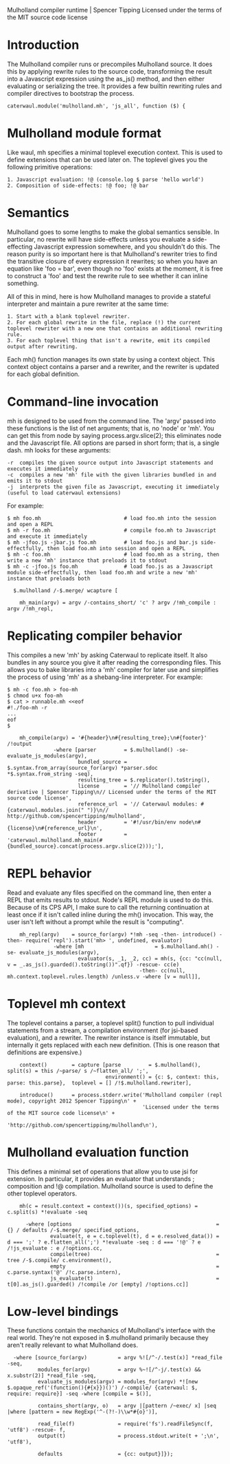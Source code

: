 Mulholland compiler runtime | Spencer Tipping
Licensed under the terms of the MIT source code license

# Introduction

The Mulholland compiler runs or precompiles Mulholland source. It does this by applying rewrite rules to the source code, transforming the result into a Javascript expression using the
as_js() method, and then either evaluating or serializing the tree. It provides a few builtin rewriting rules and compiler directives to bootstrap the process.

    caterwaul.module('mulholland.mh', 'js_all', function ($) {

# Mulholland module format

Like waul, mh specifies a minimal toplevel execution context. This is used to define extensions that can be used later on. The toplevel gives you the following primitive operations:

    1. Javascript evaluation: !@ (console.log $ parse 'hello world')
    2. Composition of side-effects: !@ foo; !@ bar

# Semantics

Mulholland goes to some lengths to make the global semantics sensible. In particular, no rewrite will have side-effects unless you evaluate a side-effecting Javascript expression somewhere,
and you shouldn't do this. The reason purity is so important here is that Mulholland's rewriter tries to find the transitive closure of every expression it rewrites; so when you have an
equation like 'foo = bar', even though no 'foo' exists at the moment, it is free to construct a 'foo' and test the rewrite rule to see whether it can inline something.

All of this in mind, here is how Mulholland manages to provide a stateful interpreter and maintain a pure rewriter at the same time:

    1. Start with a blank toplevel rewriter.
    2. For each global rewrite in the file, replace (!) the current toplevel rewriter with a new one that contains an additional rewriting rule.
    3. For each toplevel thing that isn't a rewrite, emit its compiled output after rewriting.

Each mh() function manages its own state by using a context object. This context object contains a parser and a rewriter, and the rewriter is updated for each global definition.

# Command-line invocation

mh is designed to be used from the command line. The 'argv' passed into these functions is the list of net arguments; that is, no 'node' or 'mh'. You can get this from node by saying
process.argv.slice(2); this eliminates node and the Javascript file. All options are parsed in short form; that is, a single dash. mh looks for these arguments:

    -r  compiles the given source output into Javascript statements and executes it immediately
    -c  compiles a new 'mh' file with the given libraries bundled in and emits it to stdout
    -j  interprets the given file as Javascript, executing it immediately (useful to load caterwaul extensions)

For example:

    $ mh foo.mh                           # load foo.mh into the session and open a REPL
    $ mh -r foo.mh                        # compile foo.mh to Javascript and execute it immediately
    $ mh -jfoo.js -jbar.js foo.mh         # load foo.js and bar.js side-effectfully, then load foo.mh into session and open a REPL
    $ mh -c foo.mh                        # load foo.mh as a string, then write a new 'mh' instance that preloads it to stdout
    $ mh -c -jfoo.js foo.mh               # load foo.js as a Javascript module side-effectfully, then load foo.mh and write a new 'mh' instance that preloads both

      $.mulholland /-$.merge/ wcapture [

        mh_main(argv) = argv /-contains_short/ 'c' ? argv /!mh_compile : argv /!mh_repl,

# Replicating compiler behavior

This compiles a new 'mh' by asking Caterwaul to replicate itself. It also bundles in any source you give it after reading the corresponding files. This allows you to bake libraries into a 'mh'
compiler for later use and simplifies the process of using 'mh' as a shebang-line interpreter. For example:

    $ mh -c foo.mh > foo-mh
    $ chmod u+x foo-mh
    $ cat > runnable.mh <<eof
    #!./foo-mh -r
    ...
    eof
    $

        mh_compile(argv) = '#{header}\n#{resulting_tree};\n#{footer}' /!output
                   -where [parser         = $.mulholland() -se- evaluate_js_modules(argv),
                           bundled_source = $.syntax.from_array(source_for(argv) *parser.sdoc *$.syntax.from_string -seq),
                           resulting_tree = $.replicator().toString(),
                           license        = '// Mulholland compiler derivative | Spencer Tipping\n// Licensed under the terms of the MIT source code license',
                           reference_url  = '// Caterwaul modules: #{caterwaul.modules.join(" ")}\n// http://github.com/spencertipping/mulholland',
                           header         = '#!/usr/bin/env node\n#{license}\n#{reference_url}\n',
                           footer         = 'caterwaul.mulholland.mh_main(#{bundled_source}.concat(process.argv.slice(2)));'],

# REPL behavior

Read and evaluate any files specified on the command line, then enter a REPL that emits results to stdout. Node's REPL module is used to do this. Because of its CPS API, I make sure to call
the returning continuation at least once if it isn't called inline during the mh() invocation. This way, the user isn't left without a prompt while the result is "computing".

        mh_repl(argv)    = source_for(argv) *!mh -seq -then- introduce() -then- require('repl').start('mh> ', undefined, evaluator)
                   -where [mh                       = $.mulholland.mh() -se- evaluate_js_modules(argv),
                           evaluator(s, _1, _2, cc) = mh(s, {cc: "cc(null, v = _.as_js().guarded().toString())".qf}) -rescue- cc(e)
                                               -then- cc(null, mh.context.toplevel.rules.length) /unless.v -where [v = null]],

# Toplevel mh context

The toplevel contains a parser, a toplevel split() function to pull individual statements from a stream, a compilation environment (for jsi-based evaluation), and a rewriter. The rewriter
instance is itself immutable, but internally it gets replaced with each new definition. (This is one reason that definitions are expensive.)

        context()        = capture [parse         = $.mulholland(),                            split(s) = this /~parse/ s /~flatten_all/ ';',
                                    environment() = {c: $, context: this, parse: this.parse},  toplevel = [] /!$.mulholland.rewriter],

        introduce()      = process.stderr.write('Mulholland compiler (repl mode), copyright 2012 Spencer Tipping\n' +
                                                'Licensed under the terms of the MIT source code license\n' +
                                                'http://github.com/spencertipping/mulholland\n'),

# Mulholland evaluation function

This defines a minimal set of operations that allow you to use jsi for extension. In particular, it provides an evaluator that understands ; composition and !@ compilation. Mulholland source
is used to define the other toplevel operators.

        mh(c = result.context = context())(s, specified_options) = c.split(s) *!evaluate -seq

          -where [options                                               = {} / defaults /-$.merge/ specified_options,
                  evaluate(t, e = c.toplevel(t), d = e.resolved_data()) = d === ';' ? e.flatten_all(';') *!evaluate -seq : d === '!@' ? e /!js_evaluate : e /!options.cc,
                  compile(tree)                                         = tree /-$.compile/ c.environment(),
                  empty                                                 = c.parse.syntax('@' /!c.parse.intern),
                  js_evaluate(t)                                        = t[0].as_js().guarded() /!compile /or [empty] /!options.cc]]

# Low-level bindings

These functions contain the mechanics of Mulholland's interface with the real world. They're not exposed in $.mulholland primarily because they aren't really relevant to what Mulholland does.

      -where [source_for(argv)          = argv %![/^-/.test(x)] *read_file -seq,
              modules_for(argv)         = argv %~![/^-j/.test(x) && x.substr(2)] *read_file -seq,
              evaluate_js_modules(argv) = modules_for(argv) *![new $.opaque_ref('(function(){#{x}})()') /-compile/ {caterwaul: $, require: require}] -seq -where [compile = $()],

              contains_short(argv, o)   = argv |[pattern /~exec/ x] |seq |where [pattern = new RegExp('^-(?!-)\\w*#{o}')],

              read_file(f)              = require('fs').readFileSync(f, 'utf8') -rescue- f,
              output(t)                 = process.stdout.write(t + ';\n', 'utf8'),

              defaults                  = {cc: output}]});